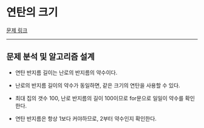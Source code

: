 # 연탄의 크기

[문제 링크](https://softeer.ai/practice/7628)

---

## 문제 분석 및 알고리즘 설계

- 연탄 반지름 길이는 난로의 반지름의 약수이다.

- 난로의 반지름 길이의 약수가 동일하면, 같은 크기의 연탄을 사용할 수 있다.

- 최대 집의 갯수 100, 난로 반지름의 길이 100이므로 for문으로 일일이 약수를 확인한다.

- 연탄 반지름은 항상 1보다 커야하므로, 2부터 약수인지 확인한다.
